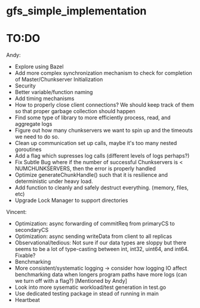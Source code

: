# gfs_simple_implementation

# TO:DO 

Andy: 
- Explore using Bazel
- Add more complex synchronization mechanism to check for completion of Master/Chunkserver Initialization
- Security
- Better variable/function naming
- Add timing mechanisms
- How to properly close client connections? We should keep track of them so that proper garbage collection should happen
- Find some type of library to more efficiently process, read, and aggregate logs
- Figure out how many chunkservers we want to spin up and the timeouts we need to do so.
- Clean up communication set up calls, maybe it's too many nested goroutines
- Add a flag which supresses log calls (different levels of logs perhaps?)
- Fix Subtle Bug where if the number of successful Chunkservers is < NUMCHUNKSERVERS, then the error is properly handled
- Optimize generateChunkHandle() such that it is resilience and deterministic under heavy load.
- Add function to cleanly and safely destruct everything. (memory, files, etc)
- Upgrade Lock Manager to support directories

Vincent:
- Optimization: async forwarding of commitReq from primaryCS to secondaryCS
- Optimization: async sending writeData from client to all replicas
- Observational/tedious: Not sure if our data types are sloppy but there seems to be a lot of type-casting between int, int32, uint64, and int64. Fixable?
- Benchmarking
- More consistent/systematic logging -> consider how logging IO affect benchmarking data when longers program paths have more logs (can we turn off with a flag?) [Mentioned by Andy] 
- Look into more sysematic workload/test generation in test.go
- Use dedicated testing package in stead of running in main
- Heartbeat